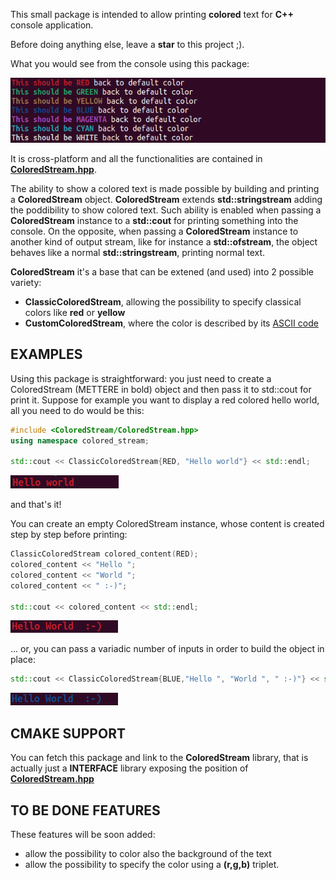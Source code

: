 This small package is intended to allow printing **colored** text for **C++** console application.

Before doing anything else, leave a **star** to this project ;).

What you would see from the console using this package:

![temp](pictures/Sample.png)

It is cross-platform and all the functionalities are contained in [**ColoredStream.hpp**](./src/ColoredStream/ColoredStream.hpp).

The ability to show a colored text is made possible by building and printing a **ColoredStream** object.
**ColoredStream** extends **std::stringstream** adding the poddibility to show colored text.
Such ability is enabled when passing a **ColoredStream** instance to a **std::cout** for printing something into the console. On the opposite, when passing a **ColoredStream** instance to another kind of output stream, like for instance a **std::ofstream**, the object behaves like a normal **std::stringstream**, printing normal text.

**ColoredStream** it's a base that can be extened (and used) into 2 possible variety:
 - **ClassicColoredStream**, allowing the possibility to specify classical colors like **red** or **yellow**
 - **CustomColoredStream**, where the color is described by its [ASCII code](https://en.wikipedia.org/wiki/ANSI_escape_code) 

## EXAMPLES

Using this package is straightforward: you just need to create a ColoredStream (METTERE in bold) object and then pass it to std::cout for print it.
Suppose for example you want to display a red colored hello world, all you need to do would be this:

```cpp
#include <ColoredStream/ColoredStream.hpp>
using namespace colored_stream;

std::cout << ClassicColoredStream{RED, "Hello world"} << std::endl;
```

![temp](pictures/part01.png)

and that's it!

You can create an empty ColoredStream instance, whose content is created step by step before printing:

```cpp
ClassicColoredStream colored_content(RED);
colored_content << "Hello ";
colored_content << "World ";
colored_content << " :-)";

std::cout << colored_content << std::endl;
```

![temp](pictures/part02.png)

... or, you can pass a variadic number of inputs in order to build the object in place:

```cpp
std::cout << ClassicColoredStream{BLUE,"Hello ", "World ", " :-)"} << std::endl;
```

![temp](pictures/part03.png)

## CMAKE SUPPORT

You can fetch this package and link to the **ColoredStream** library, that is actually just a **INTERFACE** library exposing the position of [**ColoredStream.hpp**](./src/ColoredStream/ColoredStream.hpp)

## TO BE DONE FEATURES

These features will be soon added:
 - allow the possibility to color also the background of the text
 - allow the possibility to specify the color using a **(r,g,b)** triplet.
